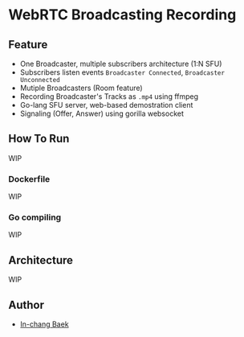 # WebRTC Broadcasting Recording

## Feature
- One Broadcaster, multiple subscribers architecture (1:N SFU)
- Subscribers listen events `Broadcaster Connected`, `Broadcaster Unconnected`
- Mutiple Broadcasters (Room feature)
- Recording Broadcaster's Tracks as `.mp4` using ffmpeg
- Go-lang SFU server, web-based demostration client
- Signaling (Offer, Answer) using gorilla websocket

## How To Run
WIP

### Dockerfile
WIP

### Go compiling
WIP


## Architecture
WIP


## Author
- [In-chang Baek](https://github.com/bic4907)
